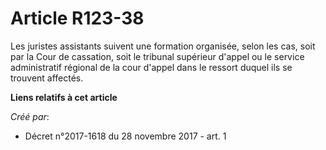 # Article R123-38

Les juristes assistants suivent une formation organisée, selon les cas, soit par la Cour de cassation, soit le tribunal
supérieur d'appel ou le service administratif régional de la cour d'appel dans le ressort duquel ils se trouvent affectés.

**Liens relatifs à cet article**

_Créé par_:

  - Décret n°2017-1618 du 28 novembre 2017 - art. 1
